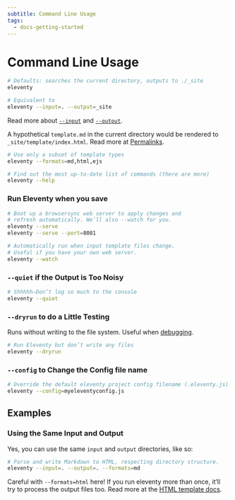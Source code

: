 ```yaml
---
subtitle: Command Line Usage
tags:
  - docs-getting-started
---
```

# Command Line Usage

```bash
# Defaults: searches the current directory, outputs to ./_site
eleventy

# Equivalent to
eleventy --input=. --output=_site
```

Read more about [`--input`](/docs/config/#input-directory) and [`--output`](/docs/config/#output-directory).

A hypothetical `template.md` in the current directory would be rendered to `_site/template/index.html`. Read more at [Permalinks](/docs/permalinks/).

```bash
# Use only a subset of template types
eleventy --formats=md,html,ejs
```

```bash
# Find out the most up-to-date list of commands (there are more)
eleventy --help
```

### Run Eleventy when you save

```bash
# Boot up a browsersync web server to apply changes and
# refresh automatically. We’ll also --watch for you.
eleventy --serve
eleventy --serve --port=8081
```

```bash
# Automatically run when input template files change.
# Useful if you have your own web server.
eleventy --watch
```

### `--quiet` if the Output is Too Noisy

```bash
# Shhhhh—Don’t log so much to the console
eleventy --quiet
```

### `--dryrun` to do a Little Testing

Runs without writing to the file system. Useful when [debugging](/docs/debugging/).

```bash
# Run Eleventy but don’t write any files
eleventy --dryrun
```

### `--config` to Change the Config file name

```bash
# Override the default eleventy project config filename (.eleventy.js)
eleventy --config=myeleventyconfig.js
```

## Examples

### Using the Same Input and Output

Yes, you can use the same `input` and `output` directories, like so:

```bash
# Parse and write Markdown to HTML, respecting directory structure.
eleventy --input=. --output=. --formats=md
```

<div class="elv-callout elv-callout-warn">Careful with <code>--formats=html</code> here! If you run eleventy more than once, it’ll try to process the output files too. Read more at the <a href="/docs/languages/html/#using-the-same-input-and-output-directories">HTML template docs</a>.

<!--
### Example: Process a Single File

```bash
eleventy --input=README.md --output=.
```

Writes to `./README/index.html`.
-->

